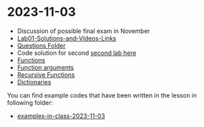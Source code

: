 # 2023-11-03



- Discussion of possible final exam in November
- [Lab01-Solutions-and-Videos-Links](Labs/Lab01/Lab01-Solutions-and-Videos-Links.md) 
- [Questions Folder](../course-content/questions)
- Code solution for second [second lab here](Labs/Lab02/Lab02.md)
- [Functions](../course-content/functions.md)
- [Function arguments](../course-content/function-arguments.md)
- [Recursive Functions](../course-content/recursion.md)
- [Dictionaries](../course-content/dictionary.md)






You can find example codes that have been written in the lesson in following folder:

 - [examples-in-class-2023-11-03](examples-in-class-2023-11-03)



